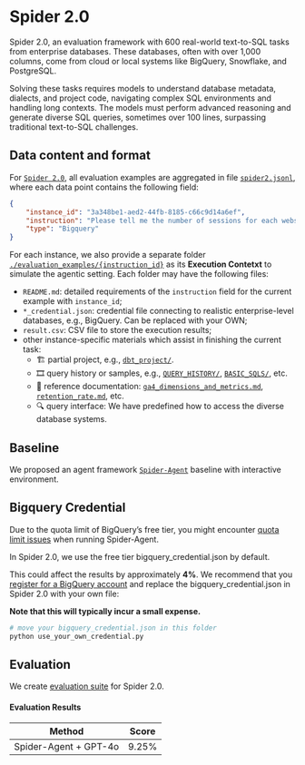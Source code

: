 # Spider 2.0


Spider 2.0, an evaluation framework with 600 real-world text-to-SQL tasks from enterprise databases. 
These databases, often with over 1,000 columns, come from cloud or local systems like BigQuery, Snowflake, and PostgreSQL.

Solving these tasks requires models to understand database metadata, dialects, and project code, navigating complex SQL environments and handling long contexts. The models must perform advanced reasoning and generate diverse SQL queries, sometimes over 100 lines, surpassing traditional text-to-SQL challenges.


## Data content and format

For [`Spider 2.0`](./README.md), all evaluation examples are aggregated in file [`spider2.jsonl`](./evaluation_examples/spider2.jsonl), where each data point contains the following field:
```json
{
    "instance_id": "3a348be1-aed2-44fb-8185-c66c9d14a6ef",
    "instruction": "Please tell me the number of sessions for each website traffic channel in December 2020.",
    "type": "Bigquery"
}
```

For each instance, we also provide a separate folder [`./evaluation_examples/{instruction_id}`](./evaluation_examples/) as its **Execution Contetxt** to simulate the agentic setting. Each folder may have the following files:

- `README.md`: detailed requirements of the `instruction` field for the current example with `instance_id`;
- `*_credential.json`: credential file connecting to realistic enterprise-level databases, e.g., BigQuery. Can be replaced with your OWN;
- `result.csv`: CSV file to store the execution results;
- other instance-specific materials which assist in finishing the current task:
    - 🏗️ partial project, e.g., [`dbt_project/`](./evaluation_examples/43d5ad49-0f99-4b90-a6df-d3afc5c216ff/).
    - 🎞️ query history or samples, e.g., [`QUERY_HISTORY/`](./evaluation_examples/1d009ac3-1c75-447b-a7e0-49ccc2b5fbf9/FIREBASE_QUERY_HISTORY/), [`BASIC_SQLS/`](./evaluation_examples/e4a35097-4ff3-4ca7-8304-f593e039735b/BASIC_SQLS), etc.
    - 📝 reference documentation: [`ga4_dimensions_and_metrics.md`](./evaluation_examples/3a348be1-aed2-44fb-8185-c66c9d14a6ef/ga4_dimensions_and_metrics.md), [`retention_rate.md`](./evaluation_examples/22faca18-f766-46f5-a22b-c79de56fb6ec/retention_rate.md), etc.
    - 🔍 query interface: We have predefined how to access the diverse database systems.


## Baseline

We proposed an agent framework [`Spider-Agent`](../methods/spider-agent) baseline with interactive environment.


## Bigquery Credential

Due to the quota limit of BigQuery’s free tier, you might encounter [quota limit issues](https://cloud.google.com/bigquery/quotas) when running Spider-Agent. 

In Spider 2.0, we use the free tier bigquery_credential.json by default.

This could affect the results by approximately **4%**. We recommend that you [register for a BigQuery account](../assets/Bigquery_Guideline.md) and replace the bigquery_credential.json in Spider 2.0 with your own file:

**Note that this will typically incur a small expense.**

```python
# move your bigquery_credential.json in this folder
python use_your_own_credential.py
```


## Evaluation

We create [evaluation suite](./evaluation_suite) for Spider 2.0.


#### Evaluation Results


| Method                | Score  |
| --------------------- | ------ |
| Spider-Agent + GPT-4o | 9.25%  |
